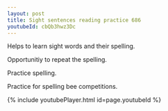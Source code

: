 ```yaml
---
layout: post
title: Sight sentences reading practice 686
youtubeId: cbQb3hwz3Dc
---
```

 
 
Helps to learn sight words and their spelling.

Opportunitiy to repeat the spelling. 

Practice spelling. 
 
Practice for spelling bee competitions. 
 
{% include youtubePlayer.html id=page.youtubeId %}
 
 
